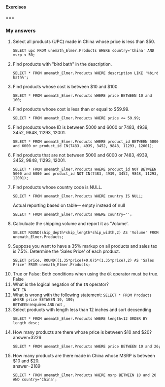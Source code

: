 #### Exercises


===
### My answers
1. Select all products (UPC) made in China whose price is less than $50.  
    ```
    SELECT upc FROM unemath_Elmer.Products WHERE country='China' AND msrp < 50;
    ```
2. Find products with "bird bath" in the description.  
    ```
    SELECT * FROM unemath_Elmer.Products WHERE description LIKE '%bird bath%';
    ```
3. Find products whose cost is between $10 and $100.  
    ```
    SELECT * FROM unemath_Elmer.Products WHERE price BETWEEN 10 and 100;
    ```
4. Find products whose cost is less than or equal to $59.99.  
    ```
    SELECT * FROM unemath_Elmer.Products WHERE price <= 59.99;
    ```
5. Find products whose ID is between 5000 and 6000 or 7483, 4939, 3452, 9848, 11293, 12001.  
    ```
    SELECT * FROM unemath_Elmer.Products WHERE product_id BETWEEN 5000 and 6000 or product_id IN(7483, 4939, 3452, 9848, 11293, 12001);
    ```
6. Find products that are not between 5000 and 6000 or 7483, 4939, 3452, 9848, 11293, 12001.  
    ```
    SELECT * FROM unemath_Elmer.Products WHERE product_id NOT BETWEEN 5000 and 6000 and product_id NOT IN(7483, 4939, 3452, 9848, 11293, 12001);
    ```
7. Find products whose country code is NULL.  
    ```
    SELECT * FROM unemath_Elmer.Products WHERE country IS NULL;
    ```  
    Actual reporting based on table-- empty instead of null  
    ```
    SELECT * FROM unemath_Elmer.Products WHERE country='';
    ```
8. Calculuate the shipping volume and report it as 'Volume'.  
    ```
    SELECT ROUND(ship_depth*ship_length*ship_width,2) AS 'Volume' FROM unemath_Elmer.Products;
    ```
9. Suppose you want to have a 35% markup on all products and sales tax is 7.5%.  Determine the 'Sales Price' of each product.  
    ```
    SELECT price, ROUND((1.35*price)+0.075*(1.35*price),2) AS 'Sales Price' FROM unemath_Elmer.Products;
    ```
10. True or False: Both conditions when using the `OR` operator must be true.  
    False
11. What is the logical negation of the `IN` operator?  
    `NOT IN`
12. What is wrong with the following statement: `SELECT * FROM Products WHERE price BETWEEN 10, 100;`  
    `BETWEEN` requires `AND` not `,`
13. Select products with length less than 12 inches and sort decsending.  
    ```
    SELECT * FROM unemath_Elmer.Products WHERE length<12 ORDER BY length desc;
    ```
14. How many products are there whose price is between $10 and $20?  
    answer=3226  
    ```
    SELECT * FROM unemath_Elmer.Products WHERE price BETWEEN 10 and 20;
    ```
15. How many products are there made in China whose MSRP is between $10 and $20.  
    answer=2189  
    ```
    SELECT * FROM unemath_Elmer.Products WHERE msrp BETWEEN 10 and 20 AND country='China';
    ```

